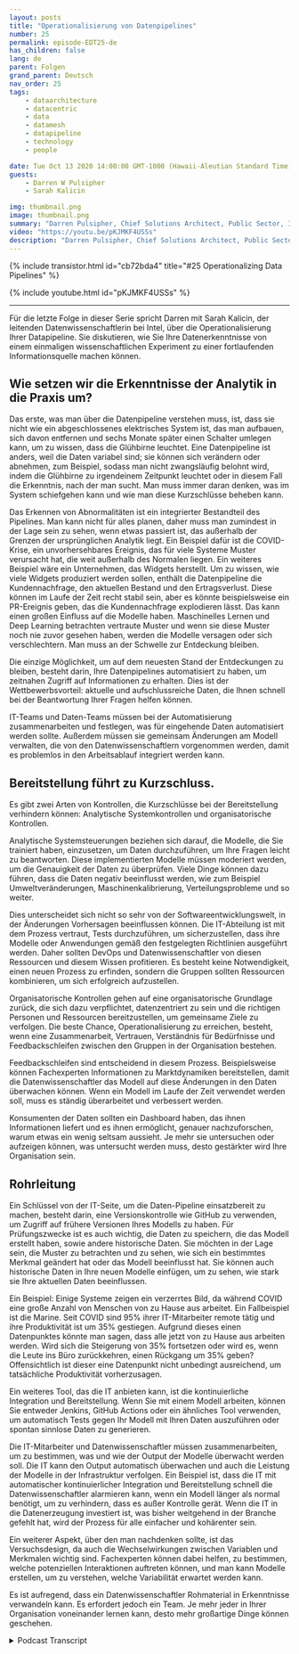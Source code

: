 ```yaml
---
layout: posts
title: "Operationalisierung von Datenpipelines"
number: 25
permalink: episode-EDT25-de
has_children: false
lang: de
parent: Folgen
grand_parent: Deutsch
nav_order: 25
tags:
    - dataarchitecture
    - datacentric
    - data
    - datamesh
    - datapipeline
    - technology
    - people

date: Tue Oct 13 2020 14:00:00 GMT-1000 (Hawaii-Aleutian Standard Time)
guests:
    - Darren W Pulsipher
    - Sarah Kalicin

img: thumbnail.png
image: thumbnail.png
summary: "Darren Pulsipher, Chief Solutions Architect, Public Sector, Intel, spricht mit Sarah Kalicin, Leitende Data Scientistin bei Intel, über die Operationalisierung der Datenpipeline Ihrer Organisation. Es bedarf eines Teamefforts, um kontinuierlich wertvolle Informationen zu modellieren, zu überwachen und zu produzieren. Dies ist die letzte Folge der Serie zur Initiierung Ihrer Organisationsumwandlung hin zu einer datenzentrierten Organisation."
video: "https://youtu.be/pKJMKF4USSs"
description: "Darren Pulsipher, Chief Solutions Architect, Public Sector, Intel, spricht mit Sarah Kalicin, Leitende Data Scientistin bei Intel, über die Operationalisierung der Datenpipeline Ihrer Organisation. Es bedarf eines Teamefforts, um kontinuierlich wertvolle Informationen zu modellieren, zu überwachen und zu produzieren. Dies ist die letzte Folge der Serie zur Initiierung Ihrer Organisationsumwandlung hin zu einer datenzentrierten Organisation."
---
```


<div>
{% include transistor.html id="cb72bda4" title="#25 Operationalizing Data Pipelines" %}

{% include youtube.html id="pKJMKF4USSs" %}
</div>

---

Für die letzte Folge in dieser Serie spricht Darren mit Sarah Kalicin, der leitenden Datenwissenschaftlerin bei Intel, über die Operationalisierung Ihrer Datapipeline. Sie diskutieren, wie Sie Ihre Datenerkenntnisse von einem einmaligen wissenschaftlichen Experiment zu einer fortlaufenden Informationsquelle machen können.

## Wie setzen wir die Erkenntnisse der Analytik in die Praxis um?

Das erste, was man über die Datenpipeline verstehen muss, ist, dass sie nicht wie ein abgeschlossenes elektrisches System ist, das man aufbauen, sich davon entfernen und sechs Monate später einen Schalter umlegen kann, um zu wissen, dass die Glühbirne leuchtet. Eine Datenpipeline ist anders, weil die Daten variabel sind; sie können sich verändern oder abnehmen, zum Beispiel, sodass man nicht zwangsläufig belohnt wird, indem die Glühbirne zu irgendeinem Zeitpunkt leuchtet oder in diesem Fall die Erkenntnis, nach der man sucht. Man muss immer daran denken, was im System schiefgehen kann und wie man diese Kurzschlüsse beheben kann.

Das Erkennen von Abnormalitäten ist ein integrierter Bestandteil des Pipelines. Man kann nicht für alles planen, daher muss man zumindest in der Lage sein zu sehen, wenn etwas passiert ist, das außerhalb der Grenzen der ursprünglichen Analytik liegt. Ein Beispiel dafür ist die COVID-Krise, ein unvorhersehbares Ereignis, das für viele Systeme Muster verursacht hat, die weit außerhalb des Normalen liegen. Ein weiteres Beispiel wäre ein Unternehmen, das Widgets herstellt. Um zu wissen, wie viele Widgets produziert werden sollen, enthält die Datenpipeline die Kundennachfrage, den aktuellen Bestand und den Ertragsverlust. Diese können im Laufe der Zeit recht stabil sein, aber es könnte beispielsweise ein PR-Ereignis geben, das die Kundennachfrage explodieren lässt. Das kann einen großen Einfluss auf die Modelle haben. Maschinelles Lernen und Deep Learning betrachten vertraute Muster und wenn sie diese Muster noch nie zuvor gesehen haben, werden die Modelle versagen oder sich verschlechtern. Man muss an der Schwelle zur Entdeckung bleiben.

Die einzige Möglichkeit, um auf dem neuesten Stand der Entdeckungen zu bleiben, besteht darin, Ihre Datenpipelines automatisiert zu haben, um zeitnahen Zugriff auf Informationen zu erhalten. Dies ist der Wettbewerbsvorteil: aktuelle und aufschlussreiche Daten, die Ihnen schnell bei der Beantwortung Ihrer Fragen helfen können.

IT-Teams und Daten-Teams müssen bei der Automatisierung zusammenarbeiten und festlegen, was für eingehende Daten automatisiert werden sollte. Außerdem müssen sie gemeinsam Änderungen am Modell verwalten, die von den Datenwissenschaftlern vorgenommen werden, damit es problemlos in den Arbeitsablauf integriert werden kann.

## Bereitstellung führt zu Kurzschluss.

Es gibt zwei Arten von Kontrollen, die Kurzschlüsse bei der Bereitstellung verhindern können: Analytische Systemkontrollen und organisatorische Kontrollen.

Analytische Systemsteuerungen beziehen sich darauf, die Modelle, die Sie trainiert haben, einzusetzen, um Daten durchzuführen, um Ihre Fragen leicht zu beantworten. Diese implementierten Modelle müssen moderiert werden, um die Genauigkeit der Daten zu überprüfen. Viele Dinge können dazu führen, dass die Daten negativ beeinflusst werden, wie zum Beispiel Umweltveränderungen, Maschinenkalibrierung, Verteilungsprobleme und so weiter.

Dies unterscheidet sich nicht so sehr von der Softwareentwicklungswelt, in der Änderungen Vorhersagen beeinflussen können. Die IT-Abteilung ist mit dem Prozess vertraut, Tests durchzuführen, um sicherzustellen, dass ihre Modelle oder Anwendungen gemäß den festgelegten Richtlinien ausgeführt werden. Daher sollten DevOps und Datenwissenschaftler von diesen Ressourcen und diesem Wissen profitieren. Es besteht keine Notwendigkeit, einen neuen Prozess zu erfinden, sondern die Gruppen sollten Ressourcen kombinieren, um sich erfolgreich aufzustellen.

Organisatorische Kontrollen gehen auf eine organisatorische Grundlage zurück, die sich dazu verpflichtet, datenzentriert zu sein und die richtigen Personen und Ressourcen bereitzustellen, um gemeinsame Ziele zu verfolgen. Die beste Chance, Operationalisierung zu erreichen, besteht, wenn eine Zusammenarbeit, Vertrauen, Verständnis für Bedürfnisse und Feedbackschleifen zwischen den Gruppen in der Organisation bestehen.

Feedbackschleifen sind entscheidend in diesem Prozess. Beispielsweise können Fachexperten Informationen zu Marktdynamiken bereitstellen, damit die Datenwissenschaftler das Modell auf diese Änderungen in den Daten überwachen können. Wenn ein Modell im Laufe der Zeit verwendet werden soll, muss es ständig überarbeitet und verbessert werden.

Konsumenten der Daten sollten ein Dashboard haben, das ihnen Informationen liefert und es ihnen ermöglicht, genauer nachzuforschen, warum etwas ein wenig seltsam aussieht. Je mehr sie untersuchen oder aufzeigen können, was untersucht werden muss, desto gestärkter wird Ihre Organisation sein.

## Rohrleitung

Ein Schlüssel von der IT-Seite, um die Daten-Pipeline einsatzbereit zu machen, besteht darin, eine Versionskontrolle wie GitHub zu verwenden, um Zugriff auf frühere Versionen Ihres Modells zu haben. Für Prüfungszwecke ist es auch wichtig, die Daten zu speichern, die das Modell erstellt haben, sowie andere historische Daten. Sie möchten in der Lage sein, die Muster zu betrachten und zu sehen, wie sich ein bestimmtes Merkmal geändert hat oder das Modell beeinflusst hat. Sie können auch historische Daten in Ihre neuen Modelle einfügen, um zu sehen, wie stark sie Ihre aktuellen Daten beeinflussen.

Ein Beispiel: Einige Systeme zeigen ein verzerrtes Bild, da während COVID eine große Anzahl von Menschen von zu Hause aus arbeitet. Ein Fallbeispiel ist die Marine. Seit COVID sind 95% ihrer IT-Mitarbeiter remote tätig und ihre Produktivität ist um 35% gestiegen. Aufgrund dieses einen Datenpunktes könnte man sagen, dass alle jetzt von zu Hause aus arbeiten werden. Wird sich die Steigerung von 35% fortsetzen oder wird es, wenn die Leute ins Büro zurückkehren, einen Rückgang um 35% geben? Offensichtlich ist dieser eine Datenpunkt nicht unbedingt ausreichend, um tatsächliche Produktivität vorherzusagen.

Ein weiteres Tool, das die IT anbieten kann, ist die kontinuierliche Integration und Bereitstellung. Wenn Sie mit einem Modell arbeiten, können Sie entweder Jenkins, GitHub Actions oder ein ähnliches Tool verwenden, um automatisch Tests gegen Ihr Modell mit Ihren Daten auszuführen oder spontan sinnlose Daten zu generieren.

Die IT-Mitarbeiter und Datenwissenschaftler müssen zusammenarbeiten, um zu bestimmen, was und wie der Output der Modelle überwacht werden soll. Die IT kann den Output automatisch überwachen und auch die Leistung der Modelle in der Infrastruktur verfolgen. Ein Beispiel ist, dass die IT mit automatischer kontinuierlicher Integration und Bereitstellung schnell die Datenwissenschaftler alarmieren kann, wenn ein Modell länger als normal benötigt, um zu verhindern, dass es außer Kontrolle gerät. Wenn die IT in die Datenerzeugung investiert ist, was bisher weitgehend in der Branche gefehlt hat, wird der Prozess für alle einfacher und kohärenter sein.

Ein weiterer Aspekt, über den man nachdenken sollte, ist das Versuchsdesign, da auch die Wechselwirkungen zwischen Variablen und Merkmalen wichtig sind. Fachexperten können dabei helfen, zu bestimmen, welche potenziellen Interaktionen auftreten können, und man kann Modelle erstellen, um zu verstehen, welche Variabilität erwartet werden kann.

Es ist aufregend, dass ein Datenwissenschaftler Rohmaterial in Erkenntnisse verwandeln kann. Es erfordert jedoch ein Team. Je mehr jeder in Ihrer Organisation voneinander lernen kann, desto mehr großartige Dinge können geschehen.



<details>
<summary> Podcast Transcript </summary>

<p></p>

</details>

